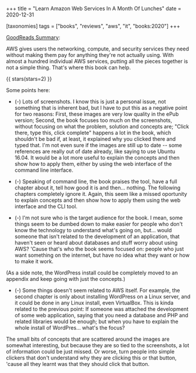 +++
title = "Learn Amazon Web Services In A Month Of Lunches"
date = 2020-12-31

[taxonomies]
tags = ["books", "reviews", "aws", "it", "books:2020"]
+++

[GoodReads Summary](https://www.goodreads.com/book/show/34013923-learn-amazon-web-services-in-a-month-of-lunches):

AWS gives users the networking, compute, and security services they need without
making them pay for anything they're not actually using. With almost a hundred
individual AWS services, putting all the pieces together is not a simple
thing. That's where this book can help.

<!-- more -->

{{ stars(stars=2) }}

Some points here:

* (-) Lots of screenshots. I know this is just a personal issue, not something
  that is inherent bad, but I have to put this as a negative point for two
  reasons: First, these images are very low quality in the ePub version; Second,
  the book focuses too much on the screenshots, without focusing on what the
  problem, solution and concepts are; "Click there, type this, click complete"
  happens a lot in the book, which shouldn't be bad if, at least, it explained
  why you clicked there and typed that. I'm not even sure if the images are
  still up to date -- some references are really out of date already, like
  saying to use Ubuntu 16.04. It would be a lot more useful to explain the
  concepts and then show how to apply them, either by using the web interface of
  the command line interface.

* (-) Speaking of command line, the book praises the tool, have a full chapter
  about it, tell how good it is and then... nothing. The following chapters
  completely ignore it. Again, this seem like a missed oportunity to explain
  concepts and then show how to apply them using the web interface and the CLI
  tool.

* (-) I'm not sure who is the target audience for the book. I mean, some things
  seem to be dumbed down to make easier for people who don't know the technology
  to understand what's going on, but... would someone that isn't related to the
  development of an application, that haven't seen or heard about databases and
  stuff worry about using AWS? 'Cause that's who the book seems focused on:
  people who just want something on the internet, but have no idea what they
  want or how to make it work.

(As a side note, the WordPress install could be completely moved to an appendix
and keep going with just the concepts.)

* (-) Some things doesn't seem related to AWS itself. For example, the second
  chapter is only about installing WordPress on a Linux server, and it could be
  done in any Linux install, even VirtualBox. This is kinda related to the
  previous point: If someone was attached the development of some web
  application, saying that you need a database and PHP and related libraries
  would be enough; but when you have to explain the whole install of
  WordPres... what's the focus?

The small bits of concepts that are scattered around the images are somewhat
interesting, but because they are so tied to the screenshots, a lot of
information could be just missed. Or worse, turn people into simple clickers
that don't understand why they are clicking this or that button, 'cause all they
learnt was that they should click that button.
